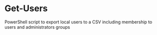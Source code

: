 # Get-Users
PowerShell script to export local users to a CSV including membership to users and administrators groups
